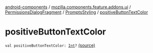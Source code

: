 [android-components](../../../index.md) / [mozilla.components.feature.addons.ui](../../index.md) / [PermissionsDialogFragment](../index.md) / [PromptsStyling](index.md) / [positiveButtonTextColor](./positive-button-text-color.md)

# positiveButtonTextColor

`val positiveButtonTextColor: `[`Int`](https://kotlinlang.org/api/latest/jvm/stdlib/kotlin/-int/index.html)`?` [(source)](https://github.com/mozilla-mobile/android-components/blob/master/components/feature/addons/src/main/java/mozilla/components/feature/addons/ui/PermissionsDialogFragment.kt#L251)